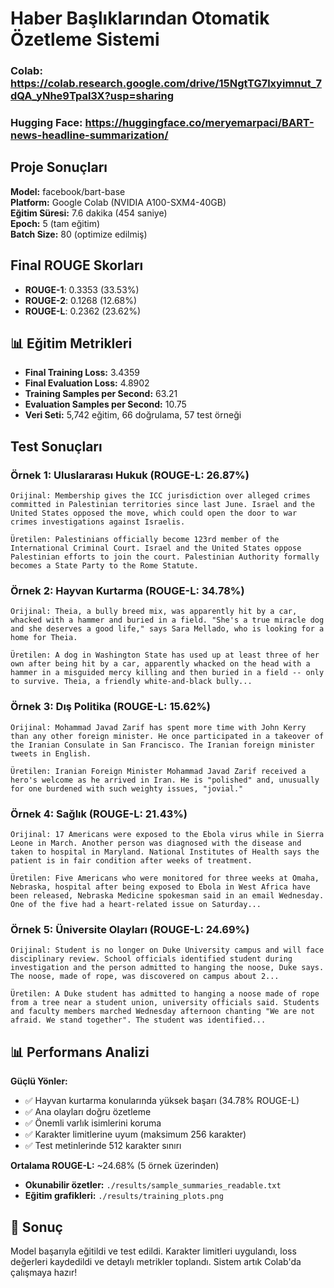 # Haber Başlıklarından Otomatik Özetleme Sistemi

### Colab: https://colab.research.google.com/drive/15NgtTG7lxyimnut_7dQA_yNhe9Tpal3X?usp=sharing
### Hugging Face: https://huggingface.co/meryemarpaci/BART-news-headline-summarization/

## Proje Sonuçları

**Model:** facebook/bart-base  
**Platform:** Google Colab (NVIDIA A100-SXM4-40GB)  
**Eğitim Süresi:** 7.6 dakika (454 saniye)  
**Epoch:** 5 (tam eğitim)  
**Batch Size:** 80 (optimize edilmiş)

## Final ROUGE Skorları

- **ROUGE-1**: 0.3353 (33.53%) 
- **ROUGE-2**: 0.1268 (12.68%) 
- **ROUGE-L**: 0.2362 (23.62%) 

## 📊 Eğitim Metrikleri

- **Final Training Loss:** 3.4359
- **Final Evaluation Loss:** 4.8902
- **Training Samples per Second:** 63.21
- **Evaluation Samples per Second:** 10.75
- **Veri Seti:** 5,742 eğitim, 66 doğrulama, 57 test örneği

## Test Sonuçları

### Örnek 1: Uluslararası Hukuk (ROUGE-L: 26.87%)
```
Orijinal: Membership gives the ICC jurisdiction over alleged crimes committed in Palestinian territories since last June. Israel and the United States opposed the move, which could open the door to war crimes investigations against Israelis.

Üretilen: Palestinians officially become 123rd member of the International Criminal Court. Israel and the United States oppose Palestinian efforts to join the court. Palestinian Authority formally becomes a State Party to the Rome Statute.
```

### Örnek 2: Hayvan Kurtarma (ROUGE-L: 34.78%)
```
Orijinal: Theia, a bully breed mix, was apparently hit by a car, whacked with a hammer and buried in a field. "She's a true miracle dog and she deserves a good life," says Sara Mellado, who is looking for a home for Theia.

Üretilen: A dog in Washington State has used up at least three of her own after being hit by a car, apparently whacked on the head with a hammer in a misguided mercy killing and then buried in a field -- only to survive. Theia, a friendly white-and-black bully...
```

### Örnek 3: Dış Politika (ROUGE-L: 15.62%)
```
Orijinal: Mohammad Javad Zarif has spent more time with John Kerry than any other foreign minister. He once participated in a takeover of the Iranian Consulate in San Francisco. The Iranian foreign minister tweets in English.

Üretilen: Iranian Foreign Minister Mohammad Javad Zarif received a hero's welcome as he arrived in Iran. He is "polished" and, unusually for one burdened with such weighty issues, "jovial."
```

### Örnek 4: Sağlık (ROUGE-L: 21.43%)
```
Orijinal: 17 Americans were exposed to the Ebola virus while in Sierra Leone in March. Another person was diagnosed with the disease and taken to hospital in Maryland. National Institutes of Health says the patient is in fair condition after weeks of treatment.

Üretilen: Five Americans who were monitored for three weeks at Omaha, Nebraska, hospital after being exposed to Ebola in West Africa have been released, Nebraska Medicine spokesman said in an email Wednesday. One of the five had a heart-related issue on Saturday...
```

### Örnek 5: Üniversite Olayları (ROUGE-L: 24.69%)
```
Orijinal: Student is no longer on Duke University campus and will face disciplinary review. School officials identified student during investigation and the person admitted to hanging the noose, Duke says. The noose, made of rope, was discovered on campus about 2...

Üretilen: A Duke student has admitted to hanging a noose made of rope from a tree near a student union, university officials said. Students and faculty members marched Wednesday afternoon chanting "We are not afraid. We stand together". The student was identified...
```

## 📊 Performans Analizi

**Güçlü Yönler:**
- ✅ Hayvan kurtarma konularında yüksek başarı (34.78% ROUGE-L)
- ✅ Ana olayları doğru özetleme
- ✅ Önemli varlık isimlerini koruma
- ✅ Karakter limitlerine uyum (maksimum 256 karakter)
- ✅ Test metinlerinde 512 karakter sınırı

**Ortalama ROUGE-L:** ~24.68% (5 örnek üzerinden)

- **Okunabilir özetler:** `./results/sample_summaries_readable.txt`
- **Eğitim grafikleri:** `./results/training_plots.png`

## 🎉 Sonuç

Model başarıyla eğitildi ve test edildi. Karakter limitleri uygulandı, loss değerleri kaydedildi ve detaylı metrikler toplandı. Sistem artık Colab'da çalışmaya hazır!

